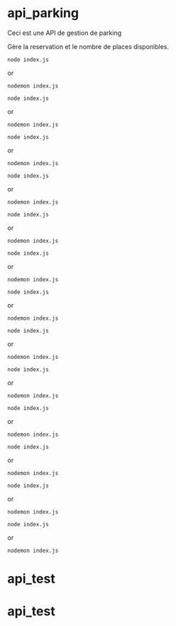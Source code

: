 # api_parking

Ceci est une API de gestion de parking

Gère la reservation et le nombre de places disponibles.


```nodejs
node index.js 
```
or
```nodejs
nodemon index.js
```


```nodejs
node index.js 
```
or
```nodejs
nodemon index.js
```


```nodejs
node index.js 
```
or
```nodejs
nodemon index.js
```


```nodejs
node index.js 
```
or
```nodejs
nodemon index.js
```


```nodejs
node index.js 
```
or
```nodejs
nodemon index.js
```


```nodejs
node index.js 
```
or
```nodejs
nodemon index.js
```


```nodejs
node index.js 
```
or
```nodejs
nodemon index.js
```


```nodejs
node index.js 
```
or
```nodejs
nodemon index.js
```


```nodejs
node index.js 
```
or
```nodejs
nodemon index.js
```


```nodejs
node index.js 
```
or
```nodejs
nodemon index.js
```


```nodejs
node index.js 
```
or
```nodejs
nodemon index.js
```


```nodejs
node index.js 
```
or
```nodejs
nodemon index.js
```


```nodejs
node index.js 
```
or
```nodejs
nodemon index.js
```


# api_test
# api_test
